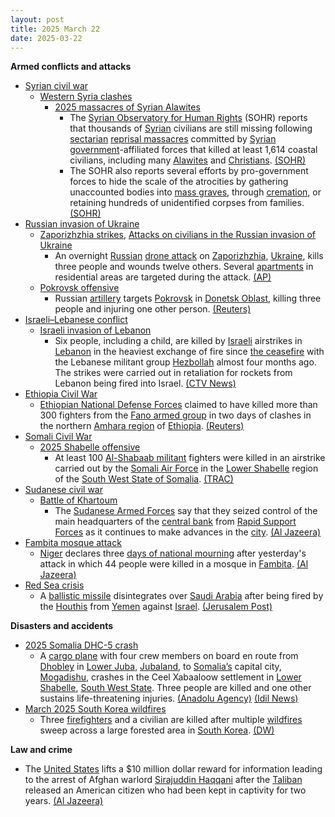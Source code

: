 ```yaml
---
layout: post
title: 2025 March 22
date: 2025-03-22
---
```



**Armed conflicts and attacks**

* [Syrian civil war](https://en.wikipedia.org/wiki/Syrian_civil_war "Syrian civil war")
  + [Western Syria clashes](https://en.wikipedia.org/wiki/Western_Syria_clashes_%28December_2024%E2%80%93present%29 "Western Syria clashes (December 2024–present)")
    - [2025 massacres of Syrian Alawites](https://en.wikipedia.org/wiki/2025_massacres_of_Syrian_Alawites "2025 massacres of Syrian Alawites")
      * The [Syrian Observatory for Human Rights](https://en.wikipedia.org/wiki/Syrian_Observatory_for_Human_Rights "Syrian Observatory for Human Rights") (SOHR) reports that thousands of [Syrian](https://en.wikipedia.org/wiki/Syrians "Syrians") civilians are still missing following [sectarian](https://en.wikipedia.org/wiki/Sectarianism_and_minorities_in_the_Syrian_civil_war "Sectarianism and minorities in the Syrian civil war") [reprisal massacres](https://en.wikipedia.org/wiki/Extrajudicial_killing "Extrajudicial killing") committed by [Syrian government](https://en.wikipedia.org/wiki/Government_of_Syria "Government of Syria")-affiliated forces that killed at least 1,614 coastal civilians, including many [Alawites](https://en.wikipedia.org/wiki/Alawites "Alawites") and [Christians](https://en.wikipedia.org/wiki/Christianity_in_Syria "Christianity in Syria"). [(SOHR)](https://www.syriahr.com/%D8%A2%D9%84%D8%A7%D9%81-%D8%A7%D9%84%D9%85%D9%81%D9%82%D9%88%D8%AF%D9%8A%D9%86-%D9%88%D9%85%D8%A6%D8%A7%D8%AA-%D8%A7%D9%84%D8%AC%D8%AB%D8%AB-%D8%A7%D9%84%D9%85%D8%AC%D9%87%D9%88%D9%84%D8%A9-%D9%85/754056/)
      * The SOHR also reports several efforts by pro-government forces to hide the scale of the atrocities by gathering unaccounted bodies into [mass graves](https://en.wikipedia.org/wiki/Mass_graves_in_Syria "Mass graves in Syria"), through [cremation](https://en.wikipedia.org/wiki/Cremation "Cremation"), or retaining hundreds of unidentified corpses from families. [(SOHR)](https://www.syriahr.com/%D8%A2%D9%84%D8%A7%D9%81-%D8%A7%D9%84%D9%85%D9%81%D9%82%D9%88%D8%AF%D9%8A%D9%86-%D9%88%D9%85%D8%A6%D8%A7%D8%AA-%D8%A7%D9%84%D8%AC%D8%AB%D8%AB-%D8%A7%D9%84%D9%85%D8%AC%D9%87%D9%88%D9%84%D8%A9-%D9%85/754056/)
* [Russian invasion of Ukraine](https://en.wikipedia.org/wiki/Russian_invasion_of_Ukraine "Russian invasion of Ukraine")
  + [Zaporizhzhia strikes](https://en.wikipedia.org/wiki/Zaporizhzhia_strikes_%282022%E2%80%93present%29 "Zaporizhzhia strikes (2022–present)"), [Attacks on civilians in the Russian invasion of Ukraine](https://en.wikipedia.org/wiki/Attacks_on_civilians_in_the_Russian_invasion_of_Ukraine "Attacks on civilians in the Russian invasion of Ukraine")
    - An overnight [Russian](https://en.wikipedia.org/wiki/Russian_Armed_Forces "Russian Armed Forces") [drone attack](https://en.wikipedia.org/wiki/Drone_attack "Drone attack") on [Zaporizhzhia](https://en.wikipedia.org/wiki/Zaporizhzhia "Zaporizhzhia"), [Ukraine](https://en.wikipedia.org/wiki/Ukraine "Ukraine"), kills three people and wounds twelve others. Several [apartments](https://en.wikipedia.org/wiki/Apartment "Apartment") in residential areas are targeted during the attack. [(AP)](https://apnews.com/article/russia-ukraine-war-ceasefire-drones-zaporizhzhia-84dab972755f90ad7592a2a13758ed9c)
  + [Pokrovsk offensive](https://en.wikipedia.org/wiki/Pokrovsk_offensive "Pokrovsk offensive")
    - Russian [artillery](https://en.wikipedia.org/wiki/Artillery "Artillery") targets [Pokrovsk](https://en.wikipedia.org/wiki/Pokrovsk "Pokrovsk") in [Donetsk Oblast](https://en.wikipedia.org/wiki/Donetsk_Oblast "Donetsk Oblast"), killing three people and injuring one other person. [(Reuters)](https://www.reuters.com/world/europe/russian-shelling-kills-three-pokrovsk-ukraines-east-governor-says-2025-03-22/)
* [Israeli–Lebanese conflict](https://en.wikipedia.org/wiki/Israeli%E2%80%93Lebanese_conflict "Israeli–Lebanese conflict")
  + [Israeli invasion of Lebanon](https://en.wikipedia.org/wiki/Israeli_invasion_of_Lebanon_%282024%E2%80%93present%29 "Israeli invasion of Lebanon (2024–present)")
    - Six people, including a child, are killed by [Israeli](https://en.wikipedia.org/wiki/Israel "Israel") airstrikes in [Lebanon](https://en.wikipedia.org/wiki/Lebanon "Lebanon") in the heaviest exchange of fire since [the ceasefire](https://en.wikipedia.org/wiki/2024_Israel%E2%80%93Lebanon_ceasefire_agreement "2024 Israel–Lebanon ceasefire agreement") with the Lebanese militant group [Hezbollah](https://en.wikipedia.org/wiki/Hezbollah "Hezbollah") almost four months ago. The strikes were carried out in retaliation for rockets from Lebanon being fired into Israel. [(CTV News)](https://www.ctvnews.ca/world/israel-hamas-war/article/israel-fires-on-lebanon-in-response-to-rockets-fired-at-israeli-targets/)
* [Ethiopia Civil War](https://en.wikipedia.org/wiki/Ethiopian_civil_conflict_%282018%E2%80%93present%29 "Ethiopian civil conflict (2018–present)")
  + [Ethiopian National Defense Forces](https://en.wikipedia.org/wiki/Ethiopian_National_Defense_Forces "Ethiopian National Defense Forces") claimed to have killed more than 300 fighters from the [Fano armed group](https://en.wikipedia.org/wiki/FANO "FANO") in two days of clashes in the northern [Amhara region](https://en.wikipedia.org/wiki/Amhara_region "Amhara region") of [Ethiopia](https://en.wikipedia.org/wiki/Ethiopia "Ethiopia"). [(Reuters)](https://www.reuters.com/world/africa/ethiopias-army-says-it-killed-more-than-300-fano-militiamen-two-days-fighting-2025-03-22/)
* [Somali Civil War](https://en.wikipedia.org/wiki/Somali_Civil_War_%282009%E2%80%93present%29 "Somali Civil War (2009–present)")
  + [2025 Shabelle offensive](https://en.wikipedia.org/wiki/2025_Shabelle_offensive "2025 Shabelle offensive")
    - At least 100 [Al-Shabaab militant](https://en.wikipedia.org/wiki/Al-Shabaab_militant "Al-Shabaab militant") fighters were killed in an airstrike carried out by the [Somali Air Force](https://en.wikipedia.org/wiki/Somali_Air_Force "Somali Air Force") in the [Lower Shabelle](https://en.wikipedia.org/wiki/Lower_Shabelle "Lower Shabelle") region of the [South West State of Somalia](https://en.wikipedia.org/wiki/South_West_State_of_Somalia "South West State of Somalia"). [(TRAC)](https://trackingterrorism.org/chatter/somali-air-force-conducts-airstrike-in-lower-shabelle-somalia/)
* [Sudanese civil war](https://en.wikipedia.org/wiki/Sudanese_civil_war_%282023%E2%80%93present%29 "Sudanese civil war (2023–present)")
  + [Battle of Khartoum](https://en.wikipedia.org/wiki/Battle_of_Khartoum_%282023%E2%80%93present%29 "Battle of Khartoum (2023–present)")
    - The [Sudanese Armed Forces](https://en.wikipedia.org/wiki/Sudanese_Armed_Forces "Sudanese Armed Forces") say that they seized control of the main headquarters of the [central bank](https://en.wikipedia.org/wiki/Central_Bank_of_Sudan "Central Bank of Sudan") from [Rapid Support Forces](https://en.wikipedia.org/wiki/Rapid_Support_Forces "Rapid Support Forces") as it continues to make advances in the [city](https://en.wikipedia.org/wiki/Khartoum "Khartoum"). [(Al Jazeera)](https://www.aljazeera.com/news/2025/3/22/sudans-army-seizes-control-of-central-bank-amid-steady-gains-in-khartoum)
* [Fambita mosque attack](https://en.wikipedia.org/wiki/Fambita_mosque_attack "Fambita mosque attack")
  + [Niger](https://en.wikipedia.org/wiki/Niger "Niger") declares three [days of national mourning](https://en.wikipedia.org/wiki/List_of_national_days_of_mourning_%282020%E2%80%93present%29#2025 "List of national days of mourning (2020–present)") after yesterday's attack in which 44 people were killed in a mosque in [Fambita](https://en.wikipedia.org/wiki/Fambita "Fambita"). [(Al Jazeera)](https://www.aljazeera.com/news/2025/3/22/niger-declares-three-days-of-mourning-after-mosque-attack-leaves-44-dead)
* [Red Sea crisis](https://en.wikipedia.org/wiki/Red_Sea_crisis "Red Sea crisis")
  + A [ballistic missile](https://en.wikipedia.org/wiki/Ballistic_missile "Ballistic missile") disintegrates over [Saudi Arabia](https://en.wikipedia.org/wiki/Saudi_Arabia "Saudi Arabia") after being fired by the [Houthis](https://en.wikipedia.org/wiki/Houthi "Houthi") from [Yemen](https://en.wikipedia.org/wiki/Yemen "Yemen") against [Israel](https://en.wikipedia.org/wiki/Israel "Israel"). [(Jerusalem Post)](https://www.jpost.com/breaking-news/article-847129)

**Disasters and accidents**

* [2025 Somalia DHC-5 crash](https://en.wikipedia.org/wiki/2025_Somalia_DHC-5_crash "2025 Somalia DHC-5 crash")
  + A [cargo plane](https://en.wikipedia.org/wiki/Cargo_plane "Cargo plane") with four crew members on board en route from [Dhobley](https://en.wikipedia.org/wiki/Dhobley_%28Lower_Juba_Region%29 "Dhobley (Lower Juba Region)") in [Lower Juba](https://en.wikipedia.org/wiki/Lower_Juba "Lower Juba"), [Jubaland](https://en.wikipedia.org/wiki/Jubaland "Jubaland"), to [Somalia’s](https://en.wikipedia.org/wiki/Somalia "Somalia") capital city, [Mogadishu](https://en.wikipedia.org/wiki/Mogadishu "Mogadishu"), crashes in the Ceel Xabaaloow settlement in [Lower Shabelle](https://en.wikipedia.org/wiki/Lower_Shabelle "Lower Shabelle"), [South West State](https://en.wikipedia.org/wiki/South_West_State_of_Somalia "South West State of Somalia"). Three people are killed and one other sustains life-threatening injuries. [(Anadolu Agency)](https://x.com/MDhaaysane/status/1903550095313821731) [(Idil News)](https://www.idilnews.com/cargo-plane-crashes-ceel-xabaaloow-in-lower-shabelle-emergency-team-responds/)
* [March 2025 South Korea wildfires](https://en.wikipedia.org/wiki/March_2025_South_Korea_wildfires "March 2025 South Korea wildfires")
  + Three [firefighters](https://en.wikipedia.org/wiki/Firefighter "Firefighter") and a civilian are killed after multiple [wildfires](https://en.wikipedia.org/wiki/Wildfire "Wildfire") sweep across a large forested area in [South Korea](https://en.wikipedia.org/wiki/South_Korea "South Korea"). [(DW)](https://www.dw.com/en/wildfires-in-south-korea-turn-deadly-prompt-evacuations/a-72005968)

**Law and crime**

* The [United States](https://en.wikipedia.org/wiki/United_States "United States") lifts a $10 million dollar reward for information leading to the arrest of Afghan warlord [Sirajuddin Haqqani](https://en.wikipedia.org/wiki/Sirajuddin_Haqqani "Sirajuddin Haqqani") after the [Taliban](https://en.wikipedia.org/wiki/Taliban "Taliban") released an American citizen who had been kept in captivity for two years. [(Al Jazeera)](https://www.aljazeera.com/news/2025/3/22/us-lifts-10m-reward-for-major-taliban-leader-haqqani)
